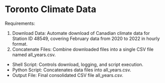 # Toronto Climate Data

Requirements:
1. Download Data: Automate download of Canadian climate data for Station ID 48549, covering February data from 2020 to 2022 in hourly format.
2. Concatenate Files: Combine downloaded files into a single CSV file named all_years.csv.

- Shell Script: Controls download, logging, and script execution.
- Python Script: Concatenates data files into all_years.csv.
- Output File: Final consolidated CSV file all_years.csv.
